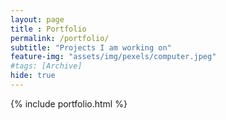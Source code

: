 ```yaml
--- 
layout: page
title : Portfolio 
permalink: /portfolio/
subtitle: "Projects I am working on" 
feature-img: "assets/img/pexels/computer.jpeg"
#tags: [Archive]
hide: true
---
```


{% include portfolio.html %}